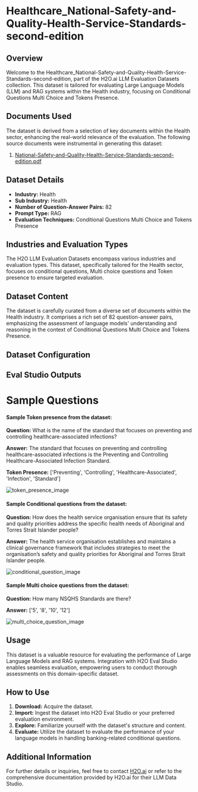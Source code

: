 # Healthcare_National-Safety-and-Quality-Health-Service-Standards-second-edition

## Overview
Welcome to the Healthcare_National-Safety-and-Quality-Health-Service-Standards-second-edition, part of the H2O.ai LLM Evaluation Datasets collection. This dataset is tailored for evaluating Large Language Models (LLM) and RAG systems within the Health industry, focusing on Conditional Questions Multi Choice and Tokens Presence.

## Documents Used
The dataset is derived from a selection of key documents within the Health sector, enhancing the real-world relevance of the evaluation. The following source documents were instrumental in generating this dataset:
1. [National-Safety-and-Quality-Health-Service-Standards-second-edition.pdf](https://github.com/h2oai/h2o-evals/blob/main/catalog/Healthcare_National-Safety-and-Quality-Health-Service-Standards-second-edition/used_documents/National-Safety-and-Quality-Health-Service-Standards-second-edition.pdf)

## Dataset Details
- **Industry:** Health
- **Sub Industry:** Health
- **Number of Question-Answer Pairs:** 82
- **Prompt Type:** RAG
- **Evaluation Techniques:** Conditional Questions Multi Choice and Tokens Presence

## Industries and Evaluation Types
The H2O LLM Evaluation Datasets encompass various industries and evaluation types. This dataset, specifically tailored for the Health sector, focuses on conditional questions, Multi choice questions and Token presence to ensure targeted evaluation.

## Dataset Content
The dataset is carefully curated from a diverse set of documents within the Health industry. It comprises a rich set of 82 question-answer pairs, emphasizing the assessment of language models' understanding and reasoning in the context of Conditional Questions Multi Choice and Tokens Presence.

## Dataset Configuration

## Eval Studio Outputs

# Sample Questions

#### Sample Token presence from the dataset:

**Question:** What is the name of the standard that focuses on preventing and controlling healthcare-associated infections?

**Answer:** The standard that focuses on preventing and controlling healthcare-associated infections is the Preventing and Controlling Healthcare-Associated Infection Standard.

**Token Presence:** ['Preventing', 'Controlling', 'Healthcare-Associated', 'Infection', 'Standard']

![token_presence_image](https://github.com/h2oai/h2o-evals/blob/main/catalog/catalog/Healthcare_National-Safety-and-Quality-Health-Service-Standards-second-edition/screenshots/tokens_present.png)

#### Sample Conditional questions from the dataset:

**Question:** How does the health service organisation ensure that its safety and quality priorities address the specific health needs of Aboriginal and Torres Strait Islander people?

**Answer:** The health service organisation establishes and maintains a clinical governance framework that includes strategies to meet the organisation’s safety and quality priorities for Aboriginal and Torres Strait Islander people.

![conditional_question_image](https://github.com/h2oai/h2o-evals/blob/main/catalog/catalog/Healthcare_National-Safety-and-Quality-Health-Service-Standards-second-edition/screenshots/question_type.png)

#### Sample Multi choice questions from the dataset:

**Question:** How many NSQHS Standards are there?

**Answer:** ['5', '8', '10', '12']

![multi_choice_question_image](https://github.com/h2oai/h2o-evals/blob/main/catalog/catalog/Healthcare_National-Safety-and-Quality-Health-Service-Standards-second-edition/screenshots/multi_choice.png)

## Usage

This dataset is a valuable resource for evaluating the performance of Large Language Models and RAG systems. Integration with H2O Eval Studio enables seamless evaluation, empowering users to conduct thorough assessments on this domain-specific dataset.

## How to Use

1. **Download:** Acquire the dataset.
2. **Import:** Ingest the dataset into H2O Eval Studio or your preferred evaluation environment.
3. **Explore:** Familiarize yourself with the dataset's structure and content.
4. **Evaluate:** Utilize the dataset to evaluate the performance of your language models in handling banking-related conditional questions.

## Additional Information

For further details or inquiries, feel free to contact [H2O.ai](https://www.h2o.ai/) or refer to the comprehensive documentation provided by H2O.ai for their LLM Data Studio.

